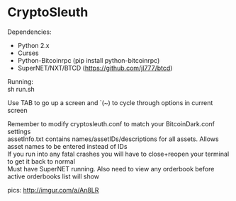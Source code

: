 # CryptoSleuth

Dependencies:

- Python 2.x  
- Curses
- Python-Bitcoinrpc (pip install python-bitcoinrpc)
- SuperNET/NXT/BTCD (https://github.com/jl777/btcd)  

Running:  
sh run.sh  
  
Use TAB to go up a screen and `(~) to cycle through options in current screen  

Remember to modify cryptosleuth.conf to match your BitcoinDark.conf settings  
assetInfo.txt contains names/assetIDs/descriptions for all assets. Allows asset names to be entered instead of IDs  
If you run into any fatal crashes you will have to close+reopen your terminal to get it back to normal  
Must have SuperNET running. Also need to view any orderbook before active orderbooks list will show  
  
pics: http://imgur.com/a/An8LR
